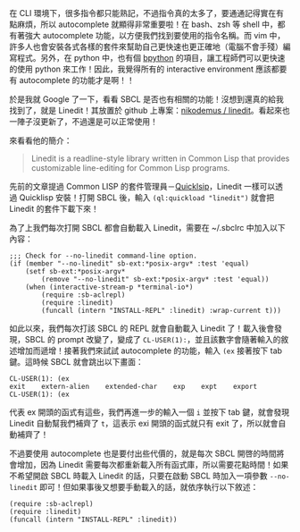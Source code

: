 <!--
[date]: 2013-06-16
[title]: 替 SBCL 增加 autocomplete 功能 - Linedit
[name]: add-autocomplete-feature-to-sbcl-linedit
[tag]: Common Lisp, SBCL, autocomplete
[photo]: http://i.minus.com/jbaMVbdmwTT8oR.png
-->

在 CLI 環境下，很多指令都只能熟記，不過指令真的太多了，要通通記得實在有點麻煩，所以 autocomplete 就顯得非常重要啦！在 bash、zsh 等 shell 中，都有著強大 autocomplete 功能，以方便我們找到要使用的指令名稱。而 vim 中，許多人也會安裝各式各樣的套件來幫助自己更快速也更正確地（電腦不會手殘）編寫程式。另外，在 python 中，也有個 [bpython][1] 的項目，讓工程師們可以更快速的使用 python 來工作！因此，我覺得所有的 interactive environment 應該都要有 autocomplete 的功能才是啊！！

於是我就 Google 了一下，看看 SBCL 是否也有相關的功能！沒想到還真的給我找到了，就是 Linedit！其放置於 github 上專案：[nikodemus / linedit][2]。看起來也一陣子沒更新了，不過還是可以正常使用！

來看看他的簡介：

> Linedit is a readline-style library written in Common Lisp that provides customizable line-editing for Common Lisp programs.

先前的文章提過 Common LISP 的套件管理員－[Quicklsip][3]，Linedit 一樣可以透過 Quicklisp 安裝！打開 SBCL 後，輸入 `(ql:quickload "linedit")` 就會把 Linedit 的套件下載下來！

為了上我們每次打開 SBCL 都會自動載入 Linedit，需要在 ~/.sbclrc 中加入以下內容：

	;;; Check for --no-linedit command-line option.
	(if (member "--no-linedit" sb-ext:*posix-argv* :test 'equal)
		(setf sb-ext:*posix-argv* 
			(remove "--no-linedit" sb-ext:*posix-argv* :test 'equal))
		(when (interactive-stream-p *terminal-io*)
			(require :sb-aclrepl)
			(require :linedit)
			(funcall (intern "INSTALL-REPL" :linedit) :wrap-current t)))

如此以來，我們每次打該 SBCL 的 REPL 就會自動載入 Linedit 了！載入後會發現，SBCL 的 prompt 改變了，變成了 `CL-USER(1):`，並且該數字會隨著輸入的敘述增加而遞增！接著我們來試試 autocomplete 的功能，輸入 `(ex` 接著按下 tab 鍵。這時候 SBCL 就會跳出以下畫面：

	CL-USER(1): (ex
	exit    extern-alien    extended-char    exp    expt    export
	CL-USER(1): (ex

代表 ex 開頭的函式有這些，我們再進一步的輸入一個 `i` 並按下 tab 鍵，就會發現 Linedit 自動幫我們補齊了 `t`，這表示 exi 開頭的函式就只有 exit 了，所以就會自動補齊了！

不過要使用 autocomplete 也是要付出些代價的，就是每次 SBCL 開啓的時間將會增加，因為 Linedit 需要每次都重新載入所有函式庫，所以需要花點時間！如果不希望開啟 SBCL 時載入 Linedit 的話，只要在啟動 SBCL 時加入一項參數 `--no-linedit` 即可！但如果事後又想要手動載入的話，就依序執行以下敘述：

	(require :sb-aclrepl)
	(require :linedit)
	(funcall (intern "INSTALL-REPL" :linedit))
     
[1]: http://bpython-interpreter.org/
[2]: https://github.com/nikodemus/linedit
[3]: http://kuoe0.ch/2258/package-manager-for-common-lisp-quicklisp/